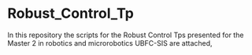 # Robust_Control_Tp
In this repository the scripts for the Robust Control Tps presented for the Master 2 in robotics and microrobotics UBFC-SIS are attached,
